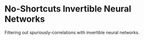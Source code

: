 # No-Shortcuts Invertible Neural Networks
Filtering out spuriously-correlations with invertible neural networks.
